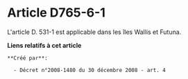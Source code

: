 # Article D765-6-1

L'article D. 531-1 est applicable dans les îles Wallis et Futuna.

**Liens relatifs à cet article**

	**Créé par**:

	  - Décret n°2008-1480 du 30 décembre 2008 - art. 4
